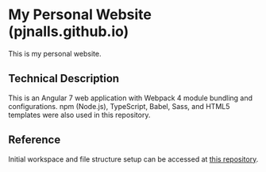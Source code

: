 # My Personal Website (pjnalls.github.io)

This is my personal website.

## Technical Description

This is an Angular 7 web application with Webpack 4 module bundling and configurations. npm (Node.js), TypeScript, Babel, Sass, and HTML5 templates were also used in this repository.

## Reference

Initial workspace and file structure setup can be accessed at [this repository](https://github.com/samteb/Angular-7-Webpack-4).